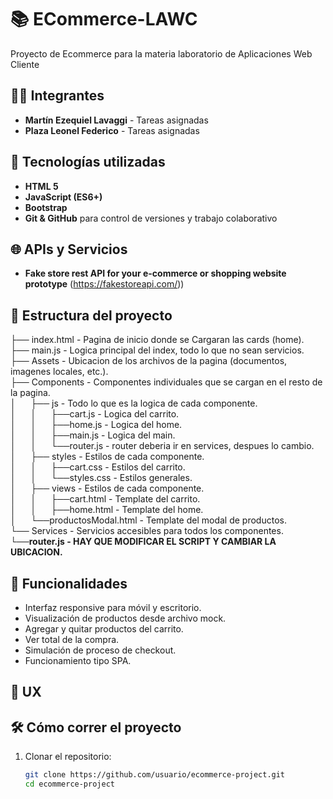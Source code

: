 # 📚 ECommerce-LAWC
Proyecto de Ecommerce para la materia laboratorio de Aplicaciones Web Cliente

## 🧑‍💻 Integrantes

- **Martín Ezequiel Lavaggi** - Tareas asignadas
- **Plaza Leonel Federico** - Tareas asignadas

## 🚀 Tecnologías utilizadas

- **HTML 5**
- **JavaScript (ES6+)**
- **Bootstrap**
- **Git & GitHub** para control de versiones y trabajo colaborativo

## 🌐 APIs y Servicios

- **Fake store rest API for your e-commerce or shopping website prototype** (https://fakestoreapi.com/))

## 📁 Estructura del proyecto

├── index.html - Pagina de inicio donde se Cargaran las cards (home).  
├── main.js - Logica principal del index, todo lo que no sean servicios.  
├── Assets - Ubicacion de los archivos de la pagina (documentos, imagenes locales, etc.).  
├── Components - Componentes individuales que se cargan en el resto de la pagina.  
│&nbsp;&nbsp;&nbsp;&nbsp;&nbsp;&nbsp;├── js - Todo lo que es la logica de cada componente.  
│&nbsp;&nbsp;&nbsp;&nbsp;&nbsp;&nbsp;│&nbsp;&nbsp;&nbsp;&nbsp;&nbsp;&nbsp;├──cart.js - Logica del carrito.  
│&nbsp;&nbsp;&nbsp;&nbsp;&nbsp;&nbsp;│&nbsp;&nbsp;&nbsp;&nbsp;&nbsp;&nbsp;├──home.js - Logica del home.  
│&nbsp;&nbsp;&nbsp;&nbsp;&nbsp;&nbsp;│&nbsp;&nbsp;&nbsp;&nbsp;&nbsp;&nbsp;├──main.js - Logica del main.  
│&nbsp;&nbsp;&nbsp;&nbsp;&nbsp;&nbsp;│&nbsp;&nbsp;&nbsp;&nbsp;&nbsp;&nbsp;└──router.js - router deberia ir en services, despues lo cambio.  
│&nbsp;&nbsp;&nbsp;&nbsp;&nbsp;&nbsp;├── styles - Estilos de cada componente.  
│&nbsp;&nbsp;&nbsp;&nbsp;&nbsp;&nbsp;│&nbsp;&nbsp;&nbsp;&nbsp;&nbsp;&nbsp;├──cart.css - Estilos del carrito.  
│&nbsp;&nbsp;&nbsp;&nbsp;&nbsp;&nbsp;│&nbsp;&nbsp;&nbsp;&nbsp;&nbsp;&nbsp;└──styles.css - Estilos generales.  
│&nbsp;&nbsp;&nbsp;&nbsp;&nbsp;&nbsp;├── views - Estilos de cada componente.  
│&nbsp;&nbsp;&nbsp;&nbsp;&nbsp;&nbsp;│&nbsp;&nbsp;&nbsp;&nbsp;&nbsp;&nbsp;├──cart.html - Template del carrito.  
│&nbsp;&nbsp;&nbsp;&nbsp;&nbsp;&nbsp;│&nbsp;&nbsp;&nbsp;&nbsp;&nbsp;&nbsp;├──home.html - Template del home.  
│&nbsp;&nbsp;&nbsp;&nbsp;&nbsp;&nbsp;└──productosModal.html - Template del modal de productos.  
 └── Services - Servicios accesibles para todos los componentes.  
   **└──router.js - HAY QUE MODIFICAR EL SCRIPT Y CAMBIAR LA UBICACION.** 




## 📌 Funcionalidades

- Interfaz responsive para móvil y escritorio.
- Visualización de productos desde archivo mock.
- Agregar y quitar productos del carrito.
- Ver total de la compra.
- Simulación de proceso de checkout.
- Funcionamiento tipo SPA.

## 📐 UX


## 🛠️ Cómo correr el proyecto

1. Clonar el repositorio:
   ```bash
   git clone https://github.com/usuario/ecommerce-project.git
   cd ecommerce-project